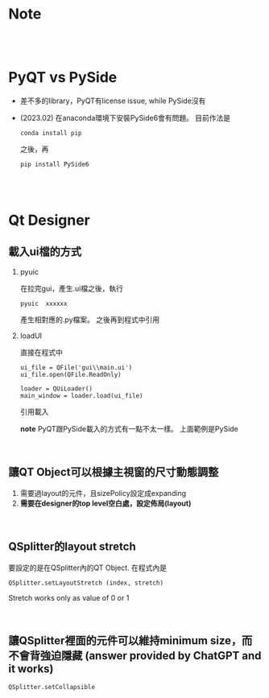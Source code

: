 Note  
====  

<br  /><br  />              
      
# PyQT vs PySide

* 差不多的library，PyQT有license issue, while PySide沒有

* (2023.02) 在anaconda環境下安裝PySide6會有問題。 目前作法是
    ```
    conda install pip
    ```
    之後，再
    ```
    pip install PySide6
    ```
<br  /><br  />

# Qt Designer

## 載入ui檔的方式

1. pyuic
    
    在拉完gui，產生.ui檔之後，執行
    ```
    pyuic  xxxxxx
    ```
    產生相對應的.py檔案。  之後再到程式中引用

2. loadUI

    直接在程式中
    ```
    ui_file = QFile('gui\\main.ui')
    ui_file.open(QFile.ReadOnly)

    loader = QUiLoader()
    main_window = loader.load(ui_file)
    ```
    引用載入

    **note** PyQT跟PySide載入的方式有一點不太一樣。  上面範例是PySide

<br/>

## 讓QT Object可以根據主視窗的尺寸動態調整

1. 需要過layout的元件，且sizePolicy設定成expanding
2. **需要在designer的top level空白處，設定佈局(layout)**

<br />

## QSplitter的layout stretch

要設定的是在QSplitter內的QT Object. 在程式內是

```
QSplitter.setLayoutStretch (index, stretch)
```

Stretch works only as value of 0 or 1

<br />

## 讓QSplitter裡面的元件可以維持minimum size，而不會背強迫隱藏 (answer provided by ChatGPT and it works)


```
QSplitter.setCollapsible
```

